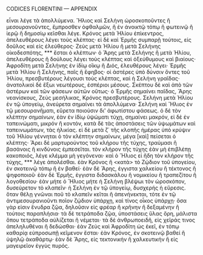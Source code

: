 CODICES FLORENTINI — APPENDIX

εἶναι λέγε τὰ ἀπολλύμενα. Ἥλιος καὶ Σελήνη ὡροσκοποῦντες ἢ μεσουρανοῦντες, ἔμπροσθεν ὀφθαλμῶν, ἢ ἐν ἀνοικτῷ τόπῳ ἢ φωτεινῷ ἢ ἱερῷ ἢ δημοσίῳ κεῖσθαι λέγε. Κρόνος μετὰ Ἡλίου ἐπίκεντρος, ἀπελευθέρους λέγει τοὺς κλέπτας· εἰ δὲ καὶ Ἑρμῆς συμπαρῇ τούτοις, εἰς δοῦλος καὶ εἰς ἐλεύθερος· Ζεὺς μετὰ Ἡλίου ἢ μετὰ Σελήνης οἰκοδεσπότης, *** ἔσται ὁ κλέπτων· ὁ Ἄρης μετὰ Σελήνης ἢ μετὰ Ἡλίου, ἀπελευθέρους ἢ δούλους λέγει τοὺς κλέπτας καὶ ὀξεύθυμους καὶ βιαίους· Ἀφροδίτη μετὰ Σελήνης ἐν ἰδίῳ οἴκῳ ἢ Διός, ἐλευθέρους λέγει· Ἑρμῆς μετὰ Ἡλίου ἢ Σελήνης, παῖς ἢ ἔφηβος· οἱ ἀστέρες ὑπὸ δύνσιν ὄντες τοῦ Ἡλίου, πρεσβυτέρους λέγουσι τοὺς κλέπτας, καὶ ἡ Σελήνη γραῖδας· ἀνατολικοὶ δὲ ἔξωι νεωτέρους, ἐσπέριοι μέσους. Σκέπτου δὲ καὶ ἀπὸ τῶν ἀστέρων καὶ τῶν φάσεων αὐτῶν οὕτως· ὁ Ἑρμῆς σημαίνει παῖδας, Ἄρης νεανίσκους, Ζεὺς μεσήλικας, Κρόνος πρεσβυτέρους. Σελήνη μετὰ Ἡλίου ἐν τῷ ὑπογείῳ, ἀνεύρετα σημαίνει τὰ ἀπολλύμενα· Σελήνη καὶ Ἥλιος ἐν τῷ μεσουρανῆματι, εὕρετα ποιούσιν δι' ἀφωτίστου φάσεως. ὁ δὲ τὸν κλέπτην σημαίνων, ἐὰν ἐν ἰδίῳ ὑψώματι τύχῃ, σημαίνει μακρόν, εἰ δὲ ἐν ταπεινώματι, μικρόν ἢ κοντόν, κατὰ δὲ τὰς ἀποστάσεις τῶν ὑψωμάτων καὶ ταπεινωμάτων, τὰς ἡλικίας. εἰ δὲ μετὰ ζ΄ τῆς κλοπῆς ἡμέρας ὑπὸ κρύψιν τοῦ Ἡλίου γέννηται ὁ τὸν κλέπτην σημαίνων, μέγα [καὶ] πείσεται ὁ κλέπτης· Ἄρει δὲ μαρτυρούντος τοῦ κλήρου τῆς τύχης, τραύμασι ἢ βασάνοις ἢ κινδύνοις ἐμπεσεῖται. τὸν κλήρον τῆς τύχης ἐὰν μὴ ἐπιβλέπῃ κακοποιός, λέγε κλέμμα μὴ γεγόνεναι· καὶ ὁ Ἥλιος εἰ ἤδη τὸν κλήρον τῆς τύχης, *** λέγε ἀπολέσθαι. ἐὰν Κρόνος ἢ <κατὰ> τὸ Ζῴδιον τοῦ ὑπογείου, ἐν σκοτεινῷ τόπῳ ἢ ἐν βαθεί· ἐὰν δὲ Ἄρης, ἐγγιστα χαλκείου ἢ τέκτονος ἢ ψηφοποιοῦ· ἐὰν δὲ Ἑρμῆς, ἐγγιστα διδασκάλου ἢ νομικείου ἢ τραπεζίτου ἢ λογοθεσίου· ἐὰν μήτε ὁ Ἥλιος μήτε ἡ Σελήνη βλέψωι τὸν ὡροσκόπον, δυσεύρετον τὸ κλαπεῖν· ἡ Σελήνη ἐν τῷ ὑπογείῳ, δυσχερής ἡ εὕρεσις. ὅταν θέλῃ γνῶναι ποῦ τὸ κλαπεῖν κεῖται ἢ ἀπενήνεκται, τότε ἐν τῷ ἀντιμεσουρανιοῦντι ποῖον ζῴδιον ὑπάρχῃ, καὶ τίνος οἶκος ὑπάρχῃ· ὅσα γὰρ εἰσιν ἕνυδρα ζῷα, δηλοῦσιν εἰς φρέαρ ἢ κρῆνην ἢ δεξαμένην ἢ τούτοις παραπλήσια· τὰ δὲ τετράποδα ζῷα, ὑποστάσεις ὕλας ὄρη, μάλιστα ὅπου τετράποδα αὐλίζεται ἢ νέμεται· τὰ δὲ ἀνθρωποειδῆ, εἰς χεῖράς τινος ἀπεληλυθέναι ἢ δεδώσθαι· ἐὰν Ζεὺς καὶ Ἀφροδίτη ὡς ἐκεῖ, ἐν τόπῳ καθαρίᾳ εὐπροσωπῇ κεῖμενον ἔσται· ἐὰν Κρόνος, ἐν σκοτεινῷ βαθεί ἢ ὑψηλῷ ἀκαθάρτῳ· ἐὰν δὲ Ἄρης, εἰς τεκτονικήν ἢ χαλκευτικήν ἢ εἰς μαγειρεῖον ἐγγὺς πυρός.
